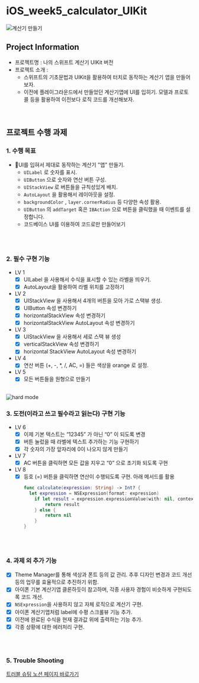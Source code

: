 # iOS_week5_calculator_UIKit

![계산기 만들기](https://help.apple.com/assets/65D6896CA6CCCD9ECD051E60/65D6896D44E24248E80D32D1/ko_KR/5250122ee560cee90b3d7cfa2d91695e.png)


## Project Information
  - 프로젝트명 : 나의 스위프트 계산기 UIKit 버전
  - 프로젝트 소개 : 
    - 스위프트의 기초문법과 UIKit을 활용하여 터치로 동작하는 계산기 앱을 만들어 보자.
    - 이전에 플레이그라운드에서 만들었던 계산기앱에 UI를 입히기. 모델과 프로토콜 등을 활용하여 이전보다 로직 코드를 개선해보자.
<br><br><br>

## 프로젝트 수행 과제
### 1. 수행 목표 
  - UI를 입혀서 제대로 동작하는 계산기 "앱" 만들기.
    - `UILabel` 로 숫자를 표시.
    - `UIButton` 으로 숫자와 연산 버튼 구성.
    - `UIStackView` 로 버튼들을 규칙성있게 배치.
    - `AutoLayout` 을 활용해서 레이아웃을 설정.
    - `backgroundColor` , `layer.cornerRadius` 등 다양한 속성 활용.
    - `UIButton` 의 `addTarget` 혹은 `IBAction` 으로 버튼을 클릭했을 때 이벤트를 설정합니다.
    - 코드베이스 UI를 이용하여 코드로만 만들어보기

<br><br>

### 2. 필수 구현 기능
  - LV 1
    + [x] UILabel 을 사용해서 수식을 표시할 수 있는 라벨을 띄우기. 
    + [x] AutoLayout을 활용하여 라벨 위치를 고정하기
  - LV 2
    + [x] UIStackView 을 사용해서 4개의 버튼을 모아 가로 스택뷰 생성.
    + [x] UIButton 속성 변경하기
    + [x] horizontalStackView 속성 변경하기
    + [x] horizontalStackView AutoLayout 속성 변경하기
  - LV 3
    - [x] UIStackView 을 사용해서 세로 스택 뷰 생성
    - [x] verticalStackView 속성 변경하기
    - [x] horizontal StackView AutoLayout 속성 변경하기
  - LV 4
    - [x] 연산 버튼 (+, -, *, /, AC, =) 들은 색상을 orange 로 설정.
  - LV 5
    - [x] 모든 버튼들을 원형으로 만들기
<br><br>

![hard mode](https://staticdelivery.nexusmods.com/mods/5113/images/headers/229_1676449560.jpg)

### 3. 도전(이라고 쓰고 필수라고 읽는다) 구현 기능
  - LV 6
    + [x] 이제 기본 텍스트는 “12345” 가 아닌 “0” 이 되도록 변경
    + [x] 버튼 눌렀을 때 라벨에 텍스트 추가하는 기능 구현하기
    + [x] 각 숫자의 가장 앞자리에 0이 나오지 않게 만들기
  - LV 7
    + [x] AC 버튼을 클릭하면 모든 값을 지우고 “0” 으로 초기화 되도록 구현
  - LV 8
    + [x] 등호 (=) 버튼을 클릭하면 연산이 수행되도록 구현. 아래 메서드를 활용
      ``` swift
      func calculate(expression: String) -> Int? {
	    let expression = NSExpression(format: expression)
          if let result = expression.expressionValue(with: nil, context: nil) as? Int {
              return result
          } else {
              return nil
          }
      }
      ```

<br><br>

### 4. 과제 외 추가 기능
  - [x] Theme Manager를 통해 색상과 폰트 등의 값 관리. 추후 디자인 변경과 코드 개선 등의 업무를 효율적으로 추진하기 위함.
  - [x] 아이폰 기본 계산기앱 클론하듯이 참고하며, 각종 사용자 경험이 비슷하게 구현되도록 코드 개선.
  - [x] `NSExpression`을 사용하지 않고 자체 로직으로 계산기 구현.
  - [x] 아이폰 계산기앱처럼 label에 수평 스크롤뷰 기능 추가.
  - [x] 이전에 완료된 수식을 현재 결과값 위에 출력하는 기능 추가.
  - [x] 각종 상황에 대한 에러처리 구현.

<br><br>

### 5. Trouble Shooting
[트러블 슈팅 노션 페이지 바로가기](https://seongto.notion.site/241118-241122-143a2764a657809c96affbb9d64e2889?pvs=4)




      
